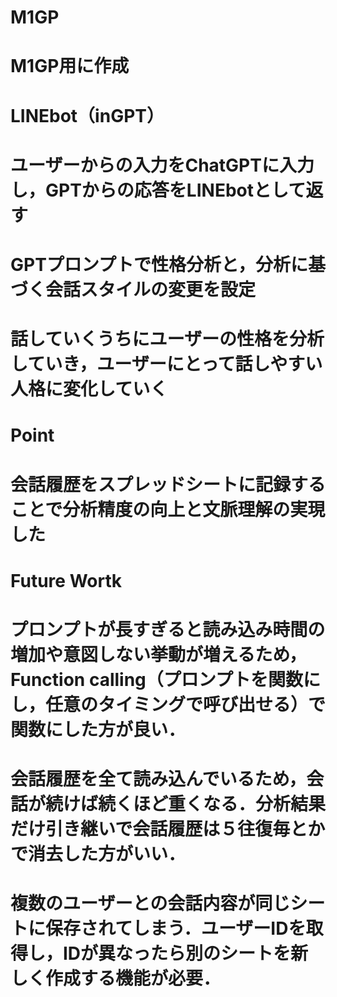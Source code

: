 # M1GP
# M1GP用に作成
# LINEbot（inGPT）
# ユーザーからの入力をChatGPTに入力し，GPTからの応答をLINEbotとして返す
# GPTプロンプトで性格分析と，分析に基づく会話スタイルの変更を設定
# 話していくうちにユーザーの性格を分析していき，ユーザーにとって話しやすい人格に変化していく

# Point
# 会話履歴をスプレッドシートに記録することで分析精度の向上と文脈理解の実現した

# Future Wortk
# プロンプトが長すぎると読み込み時間の増加や意図しない挙動が増えるため，Function calling（プロンプトを関数にし，任意のタイミングで呼び出せる）で関数にした方が良い．
# 会話履歴を全て読み込んでいるため，会話が続けば続くほど重くなる．分析結果だけ引き継いで会話履歴は５往復毎とかで消去した方がいい．
# 複数のユーザーとの会話内容が同じシートに保存されてしまう．ユーザーIDを取得し，IDが異なったら別のシートを新しく作成する機能が必要．
